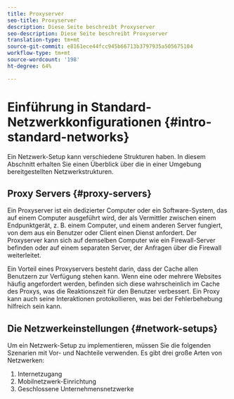 ```yaml
---
title: Proxyserver
seo-title: Proxyserver
description: Diese Seite beschreibt Proxyserver
seo-description: Diese Seite beschreibt Proxyserver
translation-type: tm+mt
source-git-commit: e8161ece44fcc945b66713b3797935a505675104
workflow-type: tm+mt
source-wordcount: '198'
ht-degree: 64%

---
```



# Einführung in Standard-Netzwerkkonfigurationen {#intro-standard-networks}

Ein Netzwerk-Setup kann verschiedene Strukturen haben. In diesem Abschnitt erhalten Sie einen Überblick über die in einer Umgebung bereitgestellten Netzwerkstrukturen.

## Proxy Servers {#proxy-servers}

Ein Proxyserver ist ein dedizierter Computer oder ein Software-System, das auf einem Computer ausgeführt wird, der als Vermittler zwischen einem Endpunktgerät, z. B. einem Computer, und einem anderen Server fungiert, von dem aus ein Benutzer oder Client einen Dienst anfordert. Der Proxyserver kann sich auf demselben Computer wie ein Firewall-Server befinden oder auf einem separaten Server, der Anfragen über die Firewall weiterleitet.

Ein Vorteil eines Proxyservers besteht darin, dass der Cache allen Benutzern zur Verfügung stehen kann. Wenn eine oder mehrere Websites häufig angefordert werden, befinden sich diese wahrscheinlich im Cache des Proxys, was die Reaktionszeit für den Benutzer verbessert. Ein Proxy kann auch seine Interaktionen protokollieren, was bei der Fehlerbehebung hilfreich sein kann.

## Die Netzwerkeinstellungen {#network-setups}

Um ein Netzwerk-Setup zu implementieren, müssen Sie die folgenden Szenarien mit Vor- und Nachteile verwenden. Es gibt drei große Arten von Netzwerken:

1. Internetzugang
1. Mobilnetzwerk-Einrichtung
1. Geschlossene Unternehmensnetzwerke

